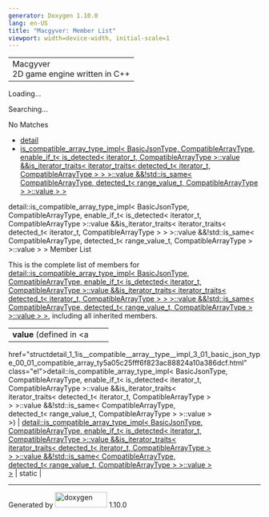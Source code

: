 ```yaml
---
generator: Doxygen 1.10.0
lang: en-US
title: "Macgyver: Member List"
viewport: width=device-width, initial-scale=1
---
```


<div id="top">

<div id="titlearea">

<table data-cellspacing="0" data-cellpadding="0">
<colgroup>
<col style="width: 100%" />
</colgroup>
<tbody>
<tr id="projectrow" class="odd">
<td id="projectalign"><div id="projectname">
Macgyver
</div>
<div id="projectbrief">
2D game engine written in C++
</div></td>
</tr>
</tbody>
</table>

</div>

<div id="main-nav">

</div>

<div id="MSearchSelectWindow"
onmouseover="return searchBox.OnSearchSelectShow()"
onmouseout="return searchBox.OnSearchSelectHide()"
onkeydown="return searchBox.OnSearchSelectKey(event)">

</div>

<div id="MSearchResultsWindow">

<div id="MSearchResults">

<div class="SRPage">

<div id="SRIndex">

<div id="SRResults">

</div>

<div id="Loading" class="SRStatus">

Loading...

</div>

<div id="Searching" class="SRStatus">

Searching...

</div>

<div id="NoMatches" class="SRStatus">

No Matches

</div>

</div>

</div>

</div>

</div>

<div id="nav-path" class="navpath">

- <a href="namespacedetail.html" class="el">detail</a>
- <a
  href="structdetail_1_1is__compatible__array__type__impl_3_01_basic_json_type_00_01_compatible_array_ty5a05c25fff6f823ac88824a10a386dcf.html"
  class="el">is_compatible_array_type_impl&lt; BasicJsonType,
  CompatibleArrayType, enable_if_t&lt; is_detected&lt; iterator_t,
  CompatibleArrayType &gt;::value &amp;&amp;is_iterator_traits&lt;
  iterator_traits&lt; detected_t&lt; iterator_t, CompatibleArrayType &gt;
  &gt; &gt;::value &amp;&amp;!std::is_same&lt; CompatibleArrayType,
  detected_t&lt; range_value_t, CompatibleArrayType &gt; &gt;::value &gt;
  &gt;</a>

</div>

</div>

<div class="header">

<div class="headertitle">

<div class="title">

detail::is_compatible_array_type_impl\< BasicJsonType,
CompatibleArrayType, enable_if_t\< is_detected\< iterator_t,
CompatibleArrayType \>::value &&is_iterator_traits\< iterator_traits\<
detected_t\< iterator_t, CompatibleArrayType \> \> \>::value
&&!std::is_same\< CompatibleArrayType, detected_t\< range_value_t,
CompatibleArrayType \> \>::value \> \> Member List

</div>

</div>

</div>

<div class="contents">

This is the complete list of members for <a
href="structdetail_1_1is__compatible__array__type__impl_3_01_basic_json_type_00_01_compatible_array_ty5a05c25fff6f823ac88824a10a386dcf.html"
class="el">detail::is_compatible_array_type_impl&lt; BasicJsonType,
CompatibleArrayType, enable_if_t&lt; is_detected&lt; iterator_t,
CompatibleArrayType &gt;::value &amp;&amp;is_iterator_traits&lt;
iterator_traits&lt; detected_t&lt; iterator_t, CompatibleArrayType &gt;
&gt; &gt;::value &amp;&amp;!std::is_same&lt; CompatibleArrayType,
detected_t&lt; range_value_t, CompatibleArrayType &gt; &gt;::value &gt;
&gt;</a>, including all inherited members.

|                                                                                                                                              |                                                                                                                                              |                                    |
|----------------------------------------------------------------------------------------------------------------------------------------------|----------------------------------------------------------------------------------------------------------------------------------------------|------------------------------------|
| **value** (defined in <a                                                                                                                     
 href="structdetail_1_1is__compatible__array__type__impl_3_01_basic_json_type_00_01_compatible_array_ty5a05c25fff6f823ac88824a10a386dcf.html"  
 class="el">detail::is_compatible_array_type_impl&lt; BasicJsonType,                                                                           
 CompatibleArrayType, enable_if_t&lt; is_detected&lt; iterator_t,                                                                              
 CompatibleArrayType &gt;::value &amp;&amp;is_iterator_traits&lt;                                                                              
 iterator_traits&lt; detected_t&lt; iterator_t, CompatibleArrayType &gt;                                                                       
 &gt; &gt;::value &amp;&amp;!std::is_same&lt; CompatibleArrayType,                                                                             
 detected_t&lt; range_value_t, CompatibleArrayType &gt; &gt;::value &gt;                                                                       
 &gt;</a>)                                                                                                                                     | <a                                                                                                                                           
                                                                                                                                                href="structdetail_1_1is__compatible__array__type__impl_3_01_basic_json_type_00_01_compatible_array_ty5a05c25fff6f823ac88824a10a386dcf.html"  
                                                                                                                                                class="el">detail::is_compatible_array_type_impl&lt; BasicJsonType,                                                                           
                                                                                                                                                CompatibleArrayType, enable_if_t&lt; is_detected&lt; iterator_t,                                                                              
                                                                                                                                                CompatibleArrayType &gt;::value &amp;&amp;is_iterator_traits&lt;                                                                              
                                                                                                                                                iterator_traits&lt; detected_t&lt; iterator_t, CompatibleArrayType &gt;                                                                       
                                                                                                                                                &gt; &gt;::value &amp;&amp;!std::is_same&lt; CompatibleArrayType,                                                                             
                                                                                                                                                detected_t&lt; range_value_t, CompatibleArrayType &gt; &gt;::value &gt;                                                                       
                                                                                                                                                &gt;</a>                                                                                                                                      | <span class="mlabel">static</span> |

</div>

------------------------------------------------------------------------

<span class="small">Generated
by [<img src="doxygen.svg" class="footer" width="104" height="31"
alt="doxygen" />](https://www.doxygen.org/index.html) 1.10.0</span>
